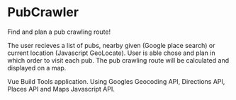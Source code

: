 # PubCrawler
Find and plan a pub crawling route! 

The user recieves a list of pubs, nearby given (Google place search) or current location (Javascript GeoLocate). User is able chose and plan in which order to visit 
each pub. The pub crawling route will be calculated and displayed on a map.


Vue Build Tools application. Using Googles Geocoding API, Directions API, Places API and Maps Javascript API. 


